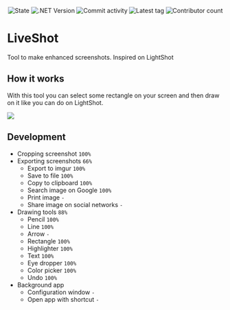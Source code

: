 <p align="center">
  <img src="https://img.shields.io/badge/state-development-blue" alt="State"/> 
  <img src="https://img.shields.io/badge/.NET-5-blue"  alt=".NET Version"/> 
  <img src="https://img.shields.io/github/commit-activity/m/KennethGomez/LiveShot"  alt="Commit activity"/> 
  <img src="https://img.shields.io/github/v/tag/KennethGomez/LiveShot"  alt="Latest tag"/> 
  <img src="https://img.shields.io/github/contributors/KennethGomez/LiveShot"  alt="Contributor count"/>
</p>

# LiveShot
Tool to make enhanced screenshots. Inspired on LightShot

## How it works
With this tool you can select some rectangle on your screen and then draw on it like you can do on LightShot.

![](https://i.imgur.com/W50z8p4.png)

## Development
- Cropping screenshot `100%`
- Exporting screenshots `66%`
  - Export to imgur `100%`
  - Save to file `100%`
  - Copy to clipboard `100%`
  - Search image on Google `100%`
  - Print image `-`
  - Share image on social networks `-`
- Drawing tools `88%`
  - Pencil `100%`
  - Line `100%`
  - Arrow `-`
  - Rectangle `100%`
  - Highlighter `100%`
  - Text `100%`
  - Eye dropper `100%`
  - Color picker `100%`
  - Undo `100%`
- Background app
  - Configuration window `-`
  - Open app with shortcut `-`
